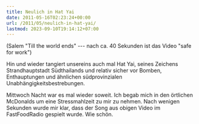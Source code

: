 ```yaml
---
title: Neulich in Hat Yai
date: 2011-05-16T02:23:24+00:00
url: /2011/05/neulich-in-hat-yai/
lastmod: 2023-09-10T19:14:12+07:00
---
```

<div class="media video">
</div>

(Salem "Till the world ends" --- nach ca. 40 Sekunden ist das Video "safe for work")

Hin und wieder tangiert unsereins auch mal Hat Yai, seines Zeichens Strandhauptstadt Südthailands und relativ sicher vor Bomben, Enthauptungen und ähnlichen südprovinzialen Unabhängigkeitsbestrebungen.

Mittwoch Nacht war es mal wieder soweit. Ich begab mich in den örtlichen McDonalds um eine Stressmahlzeit zu mir zu nehmen. Nach wenigen Sekunden wurde mir klar, dass der Song aus obigen Video im FastFoodRadio gespielt wurde. Wie schön.
